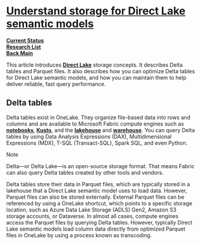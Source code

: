# **[Understand storage for Direct Lake semantic models](https://learn.microsoft.com/en-us/fabric/fundamentals/direct-lake-understand-storage)**

**[Current Status](../../../a_status/current_tasks.md)**\
**[Research List](../../research_list.md)**\
**[Back Main](../../../README.md)**

This article introduces **[Direct Lake](https://learn.microsoft.com/en-us/fabric/fundamentals/direct-lake-overview)** storage concepts. It describes Delta tables and Parquet files. It also describes how you can optimize Delta tables for Direct Lake semantic models, and how you can maintain them to help deliver reliable, fast query performance.

## Delta tables

Delta tables exist in OneLake. They organize file-based data into rows and columns and are available to Microsoft Fabric compute engines such as **[notebooks](https://learn.microsoft.com/en-us/fabric/data-engineering/how-to-use-notebook)**, **[Kusto](https://learn.microsoft.com/en-us/fabric/real-time-analytics/kusto-query-set?tabs=kql-database&preserve-view=true)**, and the **[lakehouse](https://learn.microsoft.com/en-us/fabric/data-engineering/lakehouse-overview)** and **[warehouse](https://learn.microsoft.com/en-us/fabric/data-warehouse/data-warehousing)**. You can query Delta tables by using Data Analysis Expressions (DAX), Multidimensional Expressions (MDX), T-SQL (Transact-SQL), Spark SQL, and even Python.

Note

Delta—or Delta Lake—is an open-source storage format. That means Fabric can also query Delta tables created by other tools and vendors.

Delta tables store their data in Parquet files, which are typically stored in a lakehouse that a Direct Lake semantic model uses to load data. However, Parquet files can also be stored externally. External Parquet files can be referenced by using a OneLake shortcut, which points to a specific storage location, such as Azure Data Lake Storage (ADLS) Gen2, Amazon S3 storage accounts, or Dataverse. In almost all cases, compute engines access the Parquet files by querying Delta tables. However, typically Direct Lake semantic models load column data directly from optimized Parquet files in OneLake by using a process known as transcoding.
